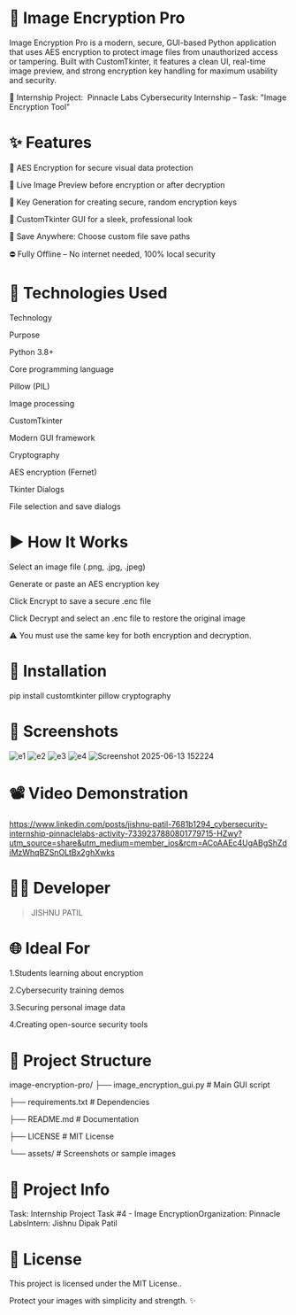 # 🔐 Image Encryption Pro

Image Encryption Pro is a modern, secure, GUI-based Python application that uses AES encryption to protect image files from unauthorized access or tampering. Built with CustomTkinter, it features a clean UI, real-time image preview, and strong encryption key handling for maximum usability and security.

📄 Internship Project:  Pinnacle Labs Cybersecurity Internship  – Task: "Image Encryption Tool"

# ✨ Features

🔐 AES Encryption for secure visual data protection

🧬 Live Image Preview before encryption or after decryption

🔑 Key Generation for creating secure, random encryption keys

🌄 CustomTkinter GUI for a sleek, professional look

💾 Save Anywhere: Choose custom file save paths

⛔ Fully Offline – No internet needed, 100% local security

# 🔧 Technologies Used

Technology

Purpose

Python 3.8+

Core programming language

Pillow (PIL)

Image processing

CustomTkinter

Modern GUI framework

Cryptography

AES encryption (Fernet)

Tkinter Dialogs

File selection and save dialogs

# ▶️ How It Works

Select an image file (.png, .jpg, .jpeg)

Generate or paste an AES encryption key

Click Encrypt to save a secure .enc file

Click Decrypt and select an .enc file to restore the original image

⚠️ You must use the same key for both encryption and decryption.

# 📄 Installation

pip install customtkinter pillow cryptography

# 🔮 Screenshots
![e1](https://github.com/user-attachments/assets/ee0c8ffb-bbde-4d37-abf0-b2f0bce78f94)
![e2](https://github.com/user-attachments/assets/987f3c09-6c1a-4484-9c0a-3b4d0653adad)
![e3](https://github.com/user-attachments/assets/41b11b41-32e9-4887-abca-c4c39cdcc229)
![e4](https://github.com/user-attachments/assets/087c47c6-0c69-4d12-995f-f4469dbf6b80)
![Screenshot 2025-06-13 152224](https://github.com/user-attachments/assets/5afee15b-3490-4c25-b03a-512f2995dde8)

# 📽 Video Demonstration
https://www.linkedin.com/posts/jishnu-patil-7681b1294_cybersecurity-internship-pinnaclelabs-activity-7339237880801779715-HZwy?utm_source=share&utm_medium=member_ios&rcm=ACoAAEc4UgABgShZdiMzWhqBZSnOLtBx2ghXwks
# 👨‍💻 Developer
  >JISHNU PATIL

# 🌐 Ideal For

1.Students learning about encryption

2.Cybersecurity training demos

3.Securing personal image data

4.Creating open-source security tools

# 📁 Project Structure

image-encryption-pro/
├── image_encryption_gui.py       # Main GUI script

├── requirements.txt              # Dependencies

├── README.md                     # Documentation

├── LICENSE                       # MIT License

└── assets/                       # Screenshots or sample images

# 📆 Project Info

Task: Internship Project Task #4 - Image EncryptionOrganization: Pinnacle LabsIntern: Jishnu Dipak Patil

# 📜 License

This project is licensed under the MIT License..

Protect your images with simplicity and strength. ✨

